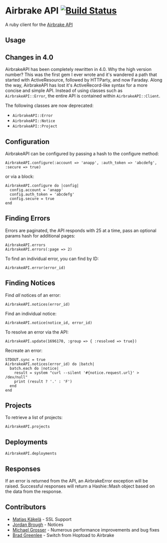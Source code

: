 # Airbrake API [![Build Status](https://secure.travis-ci.org/spagalloco/airbrake-api.png)](http://travis-ci.org/spagalloco/airbrake-api)

A ruby client for the [Airbrake API](http://help.airbrake.io/kb/api-2/api-overview)

## Usage

## Changes in 4.0

AirbrakeAPI has been completely rewritten in 4.0.  Why the high version number?
This was the first gem I ever wrote and it's wandered a path that started with
ActiveResource, followed by HTTParty, and now Faraday.  Along the way, AirbrakeAPI
has lost it's ActiveRecord-like syntax for a more concise and simple API.  Instead
of using classes such as `AirbrakeAPI::Error`, the entire API is contained within
`AirbrakeAPI::Client`.

The following classes are now deprecated:

* `AirbrakeAPI::Error`
* `AirbrakeAPI::Notice`
* `AirbrakeAPI::Project`

## Configuration

AirbrakeAPI can be configured by passing a hash to the configure method:

    AirbrakeAPI.configure(:account => 'anapp', :auth_token => 'abcdefg', :secure => true)

or via a block:

    AirbrakeAPI.configure do |config|
      config.account = 'anapp'
      config.auth_token = 'abcdefg'
      config.secure = true
    end

## Finding Errors

Errors are paginated, the API responds with 25 at a time, pass an optional params hash for additional pages:

    AirbrakeAPI.errors
    AirbrakeAPI.errors(:page => 2)

To find an individual error, you can find by ID:

    AirbrakeAPI.error(error_id)


## Finding Notices

Find *all* notices of an error:

    AirbrakeAPI.notices(error_id)

Find an individual notice:

    AirbrakeAPI.notice(notice_id, error_id)

To resolve an error via the API:

    AirbrakeAPI.update(1696170, :group => { :resolved => true})

Recreate an error:

    STDOUT.sync = true
    AirbrakeAPI.notices(error_id) do |batch|
      batch.each do |notice|
        result = system "curl --silent '#{notice.request.url}' > /dev/null"
        print (result ? '.' : 'F')
      end
    end

## Projects

To retrieve a list of projects:

    AirbrakeAPI.projects

## Deployments

    AirbrakeAPI.deployments

## Responses

If an error is returned from the API, an AirbrakeError exception will be raised.  Successful responses will return a Hashie::Mash object based on the data from the response.

## Contributors

* [Matias Käkelä](https://github.com/massive) - SSL Support
* [Jordan Brough](https://github.com/jordan-brough) - Notices
* [Michael Grosser](https://github.com/grosser) - Numerous performance improvements and bug fixes
* [Brad Greenlee](https://github.com/bgreenlee) - Switch from Hoptoad to Airbrake
